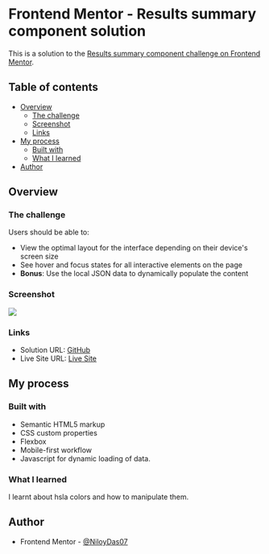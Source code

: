 # Frontend Mentor - Results summary component solution

This is a solution to the [Results summary component challenge on Frontend Mentor](https://www.frontendmentor.io/challenges/results-summary-component-CE_K6s0maV).

## Table of contents

- [Overview](##overview)
  - [The challenge](#the-challenge)
  - [Screenshot](#screenshot)
  - [Links](#links)
- [My process](#my-process)
  - [Built with](#built-with)
  - [What I learned](#what-i-learned)
- [Author](#author)

## Overview

### The challenge

Users should be able to:

- View the optimal layout for the interface depending on their device's screen size
- See hover and focus states for all interactive elements on the page
- **Bonus**: Use the local JSON data to dynamically populate the content

### Screenshot

![](./screenshot.jpg)

### Links

- Solution URL: [GitHub](https://github.com/NiloyDas07/Results-Summary-Component/)
- Live Site URL: [Live Site](https://niloydas07.github.io/Results-Summary-Component/)

## My process

### Built with

- Semantic HTML5 markup
- CSS custom properties
- Flexbox
- Mobile-first workflow
- Javascript for dynamic loading of data.

### What I learned

I learnt about hsla colors and how to manipulate them.

## Author

- Frontend Mentor - [@NiloyDas07](https://www.frontendmentor.io/profile/NiloyDas07)
